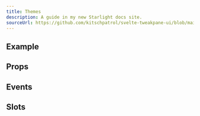 ```yaml
---
title: Themes
description: A guide in my new Starlight docs site.
sourceUrl: https://github.com/kitschpatrol/svelte-tweakpane-ui/blob/main/src/lib/theme.ts
---
```


## Example

## Props

## Events

## Slots

